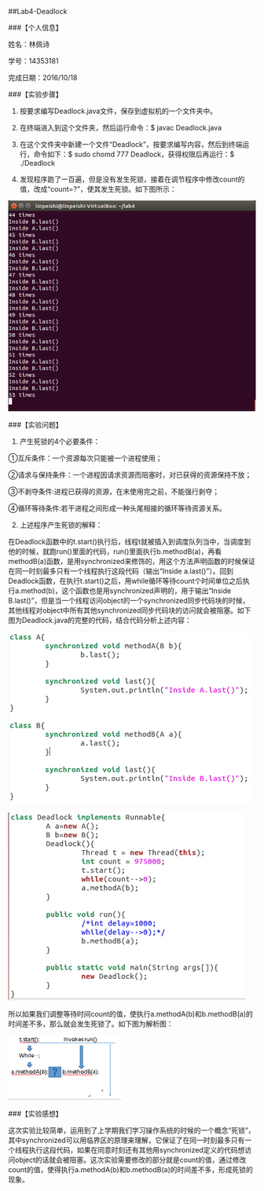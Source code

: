 ##Lab4-Deadlock

###【个人信息】

姓名：林佩诗

学号：14353181

完成日期：2016/10/18

###【实验步骤】
1. 按要求编写Deadlock.java文件，保存到虚拟机的一个文件夹中。

2. 在终端进入到这个文件夹，然后运行命令：$ javac Deadlock.java

3. 在这个文件夹中新建一个文件“Deadlock”，按要求编写内容，然后到终端运行，命令如下：$ sudo chomd 777 Deadlock，获得权限后再运行：$ ./Deadlock

4. 发现程序跑了一百遍，但是没有发生死锁，接着在调节程序中修改count的值，改成“count=?"，使其发生死锁。如下图所示：

![2.png](https://github.com/Pacylinpeishi/ES2016_14353181/blob/master/lab4_image/2.png?raw=true)

###【实验问题】

1. 产生死锁的4个必要条件：

①互斥条件：一个资源每次只能被一个进程使用；

②请求与保持条件：一个进程因请求资源而阻塞时，对已获得的资源保持不放；

③不剥夺条件:进程已获得的资源，在末使用完之前，不能强行剥夺；

④循环等待条件:若干进程之间形成一种头尾相接的循环等待资源关系。


2. 上述程序产生死锁的解释：

在Deadlock函数中的t.start()执行后，线程t就被插入到调度队列当中，当调度到他的时候，就跑run()里面的代码，run()里面执行b.methodB(a)，再看methodB(a)函数，是用synchronized来修饰的，用这个方法声明函数的时候保证在同一时刻最多只有一个线程执行这段代码（输出“Inside a.last()”）。回到Deadlock函数，在执行t.start()之后，用while循环等待count个时间单位之后执行a.method(b)，这个函数也是用synchronized声明的，用于输出“Inside B.last()”，但是当一个线程访问object的一个synchronized同步代码块的时候，其他线程对object中所有其他synchronized同步代码块的访问就会被阻塞。如下图为Deadlock.java的完整的代码，结合代码分析上述内容：

![3.PNG](https://github.com/Pacylinpeishi/ES2016_14353181/blob/master/lab4_image/3.PNG?raw=true)

![4.PNG](https://github.com/Pacylinpeishi/ES2016_14353181/blob/master/lab4_image/4.PNG?raw=true)

所以如果我们调整等待时间count的值，使执行a.methodA(b)和b.methodB(a)的时间差不多，那么就会发生死锁了。如下图为解析图：

![1.PNG](https://github.com/Pacylinpeishi/ES2016_14353181/blob/master/lab4_image/1.PNG?raw=true)


###【实验感想】

这次实验比较简单，运用到了上学期我们学习操作系统的时候的一个概念“死锁”，其中synchronized可以用临界区的原理来理解，它保证了在同一时刻最多只有一个线程执行这段代码，如果在同意时刻还有其他用synchronized定义的代码想访问object的话就会被阻塞。这次实验需要修改的部分就是count的值，通过修改count的值，使得执行a.methodA(b)和b.methodB(a)的时间差不多，形成死锁的现象。